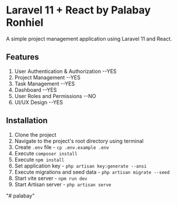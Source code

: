 # Laravel 11 + React by Palabay Ronhiel
A simple project management application using Laravel 11 and React.

## Features
1. User Authentication & Authorization --YES
2. Project Management --YES
3. Task Management --YES
4. Dashboard --YES
5. User Roles and Permissions --NO
6. UI/UX Design --YES


## Installation
1. Clone the project 
2. Navigate to the project's root directory using terminal
3. Create `.env` file - `cp .env.example .env`
4. Execute `composer install`
5. Execute `npm install`
6. Set application key - `php artisan key:generate --ansi`
7. Execute migrations and seed data - `php artisan migrate --seed`
8. Start vite server - `npm run dev`
9. Start Artisan server - `php artisan serve`

"# palabay" 

